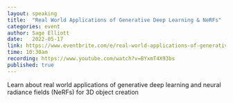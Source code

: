 ```yaml
---
layout: speaking
title:  "Real World Applications of Generative Deep Learning & NeRFs"
categories: event
author: Sage Elliott
date:   2022-05-17
link: https://www.eventbrite.com/e/real-world-applications-of-generative-deep-learning-nerfs-tickets-330914693757?aff=sage
time: 10:30am
recording: https://www.youtube.com/watch?v=BYxmT4X93bs
published: true
---
```


Learn about real world applications of generative deep learning and neural radiance fields (NeRFs) for 3D object creation
